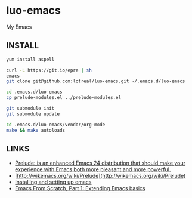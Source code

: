 # luo-emacs
My Emacs


## INSTALL

```bash
yum install aspell

curl -L https://git.io/epre | sh
emacs
git clone git@github.com:lotreal/luo-emacs.git ~/.emacs.d/luo-emacs

cd .emacs.d/luo-emacs
cp prelude-modules.el ../prelude-modules.el

git submodule init
git submodule update

cd .emacs.d/luo-emacs/vendor/org-mode
make && make autoloads
```

## LINKS
- [Prelude: is an enhanced Emacs 24 distribution that should make your experience with Emacs both more pleasant and more powerful.](https://github.com/bbatsov/prelude)
- [http://wikemacs.org/wiki/Prelude](http://wikemacs.org/wiki/Prelude)
- [Installing and setting up emacs](http://pragmaticemacs.com/installing-and-setting-up-emacs/)
- [Emacs From Scratch, Part 1: Extending Emacs basics](http://y.tsutsumi.io/emacs-from-scratch-part-1-extending-emacs-basics.html)
